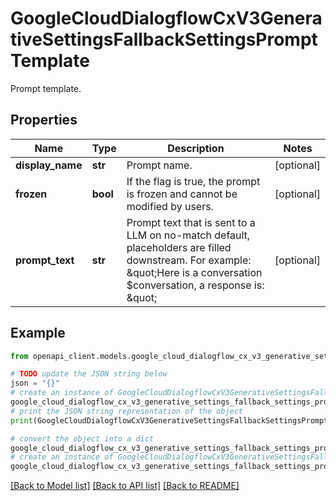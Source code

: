 # GoogleCloudDialogflowCxV3GenerativeSettingsFallbackSettingsPromptTemplate

Prompt template.

## Properties

Name | Type | Description | Notes
------------ | ------------- | ------------- | -------------
**display_name** | **str** | Prompt name. | [optional] 
**frozen** | **bool** | If the flag is true, the prompt is frozen and cannot be modified by users. | [optional] 
**prompt_text** | **str** | Prompt text that is sent to a LLM on no-match default, placeholders are filled downstream. For example: \&quot;Here is a conversation $conversation, a response is: \&quot; | [optional] 

## Example

```python
from openapi_client.models.google_cloud_dialogflow_cx_v3_generative_settings_fallback_settings_prompt_template import GoogleCloudDialogflowCxV3GenerativeSettingsFallbackSettingsPromptTemplate

# TODO update the JSON string below
json = "{}"
# create an instance of GoogleCloudDialogflowCxV3GenerativeSettingsFallbackSettingsPromptTemplate from a JSON string
google_cloud_dialogflow_cx_v3_generative_settings_fallback_settings_prompt_template_instance = GoogleCloudDialogflowCxV3GenerativeSettingsFallbackSettingsPromptTemplate.from_json(json)
# print the JSON string representation of the object
print(GoogleCloudDialogflowCxV3GenerativeSettingsFallbackSettingsPromptTemplate.to_json())

# convert the object into a dict
google_cloud_dialogflow_cx_v3_generative_settings_fallback_settings_prompt_template_dict = google_cloud_dialogflow_cx_v3_generative_settings_fallback_settings_prompt_template_instance.to_dict()
# create an instance of GoogleCloudDialogflowCxV3GenerativeSettingsFallbackSettingsPromptTemplate from a dict
google_cloud_dialogflow_cx_v3_generative_settings_fallback_settings_prompt_template_from_dict = GoogleCloudDialogflowCxV3GenerativeSettingsFallbackSettingsPromptTemplate.from_dict(google_cloud_dialogflow_cx_v3_generative_settings_fallback_settings_prompt_template_dict)
```
[[Back to Model list]](../README.md#documentation-for-models) [[Back to API list]](../README.md#documentation-for-api-endpoints) [[Back to README]](../README.md)


